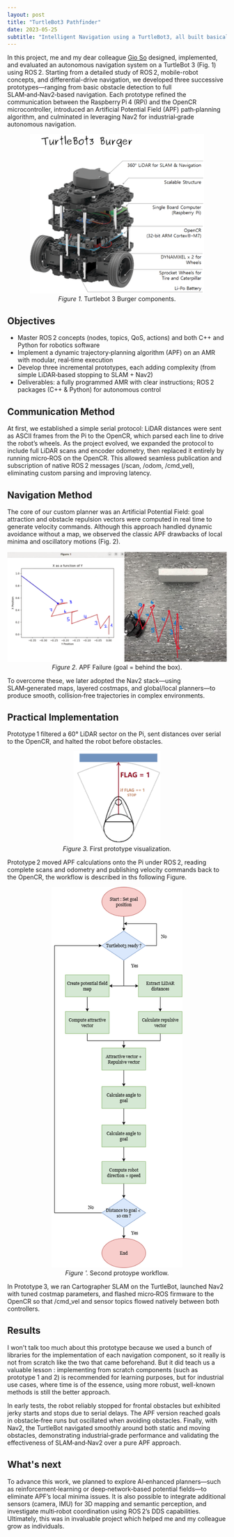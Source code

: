 ```yaml
---
layout: post
title: "TurtleBot3 Pathfinder"
date: 2023-05-25
subtitle: "Intelligent Navigation using a TurtleBot3, all built basically from scratch"
---
```


In this project, me and my dear colleague  <a href="https://fr.linkedin.com/in/gio-so-7785a8341">Gio So</a> designed, implemented, and evaluated an autonomous navigation system on a TurtleBot 3 (Fig. 1) using ROS 2. Starting from a detailed study of ROS 2, mobile-robot concepts, and differential-drive navigation, we developed three successive prototypes—ranging from basic obstacle detection to full SLAM‑and‑Nav2‑based navigation. Each prototype refined the communication between the Raspberry Pi 4 (RPi) and the OpenCR microcontroller, introduced an Artificial Potential Field (APF) path‑planning algorithm, and culminated in leveraging Nav2 for industrial‑grade autonomous navigation.

<figure style="max-width:800px; margin:0 auto; text-align:center;">
  <img src="../assets/img/turtlebot3_burger_components.png" width="400" alt="Spread estimation">
  <figcaption><em>Figure 1.</em> Turtlebot 3 Burger components.</figcaption>
</figure>

## Objectives
- Master ROS 2 concepts (nodes, topics, QoS, actions) and both C++ and Python for robotics software 
- Implement a dynamic trajectory‑planning algorithm (APF) on an AMR with modular, real‑time execution
- Develop three incremental prototypes, each adding complexity (from simple LiDAR‑based stopping to SLAM + Nav2) 
- Deliverables: a fully programmed AMR with clear instructions; ROS 2 packages (C++ & Python) for autonomous control 

## Communication Method

At first, we established a simple serial protocol: LiDAR distances were sent as ASCII frames from the Pi to the OpenCR, which parsed each line to drive the robot’s wheels. As the project evolved, we expanded the protocol to include full LiDAR scans and encoder odometry, then replaced it entirely by running micro‑ROS on the OpenCR. This allowed seamless publication and subscription of native ROS 2 messages (/scan, /odom, /cmd_vel), eliminating custom parsing and improving latency.

## Navigation Method

The core of our custom planner was an Artificial Potential Field: goal attraction and obstacle repulsion vectors were computed in real time to generate velocity commands. Although this approach handled dynamic avoidance without a map, we observed the classic APF drawbacks of local minima and oscillatory motions (Fig. 2). 

<figure style="max-width:800px; margin:0 auto; text-align:center;">
  <img src="../assets/img/apf_fail.png" width="600" alt="Spread estimation">
  <figcaption><em>Figure 2.</em> APF Failure (goal = behind the box).</figcaption>
</figure>

To overcome these, we later adopted the Nav2 stack—using SLAM‑generated maps, layered costmaps, and global/local planners—to produce smooth, collision‑free trajectories in complex environments.

## Practical Implementation

Prototype 1 filtered a 60° LiDAR sector on the Pi, sent distances over serial to the OpenCR, and halted the robot before obstacles. 

<figure style="max-width:800px; margin:0 auto; text-align:center;">
  <img src="../assets/img/Proto1.png" width="200" alt="Spread estimation">
  <figcaption><em>Figure 3.</em> First prototype visualization.</figcaption>
</figure>

Prototype 2 moved APF calculations onto the Pi under ROS 2, reading complete scans and odometry and publishing velocity commands back to the OpenCR, the workflow is described in ths following Figure.

<figure style="max-width:800px; margin:0 auto; text-align:center;">
  <img src="../assets/img/turtlebot3_nav.png" width="300" alt="Spread estimation">
  <figcaption><em>Figure '.</em> Second protoype workflow.</figcaption>
</figure>

In Prototype 3, we ran Cartographer SLAM on the TurtleBot, launched Nav2 with tuned costmap parameters, and flashed micro‑ROS firmware to the OpenCR so that /cmd_vel and sensor topics flowed natively between both controllers. 

## Results

I won't talk too much about this prototype because we used a bunch of libraries for the implementation of each navigation component, so it really is not from scratch like the two that came beforehand. But it did teach us a valuable lesson : implementing from scratch components (such as prototype 1 and 2) is recommended for learning purposes, but for industrial use cases, where time is of the essence, using more robust, well-known methods is still the better approach. 

In early tests, the robot reliably stopped for frontal obstacles but exhibited jerky starts and stops due to serial delays. The APF version reached goals in obstacle‐free runs but oscillated when avoiding obstacles. Finally, with Nav2, the TurtleBot navigated smoothly around both static and moving obstacles, demonstrating industrial‑grade performance and validating the effectiveness of SLAM‑and‑Nav2 over a pure APF approach.

## What's next

To advance this work, we planned to explore AI‑enhanced planners—such as reinforcement‑learning or deep‐network‑based potential fields—to eliminate APF’s local minima issues. It is also possible to integrate additional sensors (camera, IMU) for 3D mapping and semantic perception, and investigate multi‑robot coordination using ROS 2’s DDS capabilities. Ultimately, this was in invaluable project which helped me and my colleague grow as individuals.
